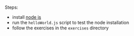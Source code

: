 Steps:

- install [node js](https://nodejs.org/en)
- run the `helloWorld.js` script to test the node installation
- follow the exercises in the `exercises` directory
